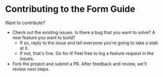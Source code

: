 # Contributing to the Form Guide

Want to contribute?

- Check out the existing issues. Is there a bug that you want to solve? A new feature you want to build?
  - If so, reply to the issue and tell everyone you're going to take a stab at it.
  - If not, that's fine. Go for it! Feel free to log a feature request in the issues.
- Fork the project and submit a PR. After feedback and review, we'll review next steps.
